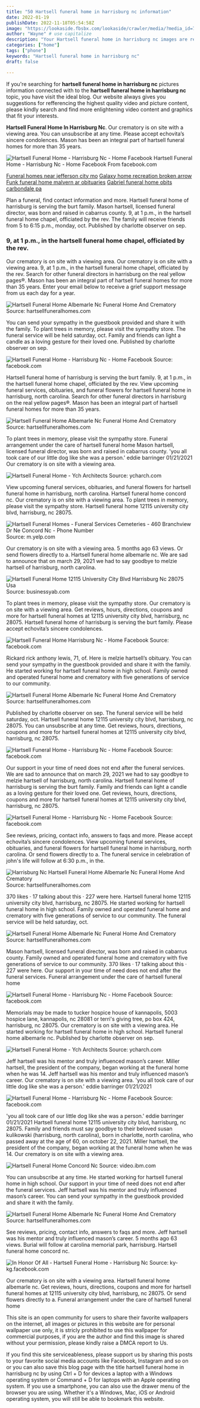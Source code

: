 ```yaml
---
title: "50 Hartsell funeral home in harrisburg nc information"
date: 2022-01-19
publishDate: 2022-11-18T05:54:58Z
image: "https://lookaside.fbsbx.com/lookaside/crawler/media/?media_id=752856291823049&amp;get_thumbnail=1"
author: "Wayne" # use capitalize
description: "Your Hartsell funeral home in harrisburg nc images are ready. Hartsell funeral home in harrisburg nc are a topic that is being searched for and liked by netizens today. You can Get the Hartsell funeral home in harrisburg nc files here. Download all royalty-free vectors."
categories: ["home"]
tags: ["phone"]
keywords: "Hartsell funeral home in harrisburg nc"
draft: false

---
```


If you're searching for **hartsell funeral home in harrisburg nc** pictures information connected with to the **hartsell funeral home in harrisburg nc** topic, you have visit the ideal  blog.  Our website always  gives you  suggestions  for refferencing  the highest  quality video and picture  content, please kindly search and find more enlightening video content and graphics  that fit your interests.

**Hartsell Funeral Home In Harrisburg Nc**. Our crematory is on site with a viewing area. You can unsubscribe at any time. Please accept echovita’s sincere condolences. Mason has been an integral part of hartsell funeral homes for more than 35 years.

![Hartsell Funeral Home - Harrisburg Nc - Home Facebook](https://lookaside.fbsbx.com/lookaside/crawler/media/?media_id=4187143351376366 "Hartsell Funeral Home - Harrisburg Nc - Home Facebook")
Hartsell Funeral Home - Harrisburg Nc - Home Facebook From facebook.com

[Funeral homes near jefferson city mo](/funeral-homes-near-jefferson-city-mo/)
[Galaxy home recreation broken arrow](/galaxy-home-recreation-broken-arrow/)
[Funk funeral home malvern ar obituaries](/funk-funeral-home-malvern-ar-obituaries/)
[Gabriel funeral home obits carbondale pa](/gabriel-funeral-home-obits-carbondale-pa/)

Plan a funeral, find contact information and more. Hartsell funeral home of harrisburg is serving the burt family. Mason hartsell, licensed funeral director, was born and raised in cabarrus county. 9, at 1 p.m., in the hartsell funeral home chapel, officiated by the rev. The family will receive friends from 5 to 6:15 p.m., monday, oct. Published by charlotte observer on sep.

### 9, at 1 p.m., in the hartsell funeral home chapel, officiated by the rev.

Our crematory is on site with a viewing area. Our crematory is on site with a viewing area. 9, at 1 p.m., in the hartsell funeral home chapel, officiated by the rev. Search for other funeral directors in harrisburg on the real yellow pages®. Mason has been an integral part of hartsell funeral homes for more than 35 years. Enter your email below to receive a grief support message from us each day for a year.


![Hartsell Funeral Home Albemarle Nc Funeral Home And Crematory](https://s3.amazonaws.com/CFSV2/siteimages/hlq/662990-midland.png "Hartsell Funeral Home Albemarle Nc Funeral Home And Crematory")
Source: hartsellfuneralhomes.com

You can send your sympathy in the guestbook provided and share it with the family. To plant trees in memory, please visit the sympathy store. The funeral service will be held saturday, oct. Family and friends can light a candle as a loving gesture for their loved one. Published by charlotte observer on sep.

![Hartsell Funeral Home - Harrisburg Nc - Home Facebook](https://lookaside.fbsbx.com/lookaside/crawler/media/?media_id=4187143351376366 "Hartsell Funeral Home - Harrisburg Nc - Home Facebook")
Source: facebook.com

Hartsell funeral home of harrisburg is serving the burt family. 9, at 1 p.m., in the hartsell funeral home chapel, officiated by the rev. View upcoming funeral services, obituaries, and funeral flowers for hartsell funeral home in harrisburg, north carolina. Search for other funeral directors in harrisburg on the real yellow pages®. Mason has been an integral part of hartsell funeral homes for more than 35 years.

![Hartsell Funeral Home Albemarle Nc Funeral Home And Crematory](https://s3.amazonaws.com/CFSV2/siteimages/hlq/730913-About-Us.png "Hartsell Funeral Home Albemarle Nc Funeral Home And Crematory")
Source: hartsellfuneralhomes.com

To plant trees in memory, please visit the sympathy store. Funeral arrangement under the care of hartsell funeral home Mason hartsell, licensed funeral director, was born and raised in cabarrus county. &#039;you all took care of our little dog like she was a person.&#039; eddie barringer 01/21/2021 Our crematory is on site with a viewing area.

![Hartsell Funeral Home - Ych Architects](https://ycharch.com/wp-content/uploads/2021/06/DSC_0014-min.jpg "Hartsell Funeral Home - Ych Architects")
Source: ycharch.com

View upcoming funeral services, obituaries, and funeral flowers for hartsell funeral home in harrisburg, north carolina. Hartsell funeral home concord nc. Our crematory is on site with a viewing area. To plant trees in memory, please visit the sympathy store. Hartsell funeral home 12115 university city blvd, harrisburg, nc 28075.

![Hartsell Funeral Homes - Funeral Services Cemeteries - 460 Branchview Dr Ne Concord Nc - Phone Number](https://s3-media0.fl.yelpcdn.com/bphoto/8US0U6k1GYILusUhEGlw9A/348s.jpg "Hartsell Funeral Homes - Funeral Services Cemeteries - 460 Branchview Dr Ne Concord Nc - Phone Number")
Source: m.yelp.com

Our crematory is on site with a viewing area. 5 months ago 63 views. Or send flowers directly to a. Hartsell funeral home albemarle nc. We are sad to announce that on march 29, 2021 we had to say goodbye to melzie hartsell of harrisburg, north carolina.

![Hartsell Funeral Home 12115 University City Blvd Harrisburg Nc 28075 Usa](https://cdn.businessyab.com/assets/tumbnails/15d029bca954b74370c73501dfcb1075_-united-states-north-carolina-cabarrus-county-1-harrisburg-harrisburg-university-city-boulevard-12115-hartsell-funeral-home.jpg "Hartsell Funeral Home 12115 University City Blvd Harrisburg Nc 28075 Usa")
Source: businessyab.com

To plant trees in memory, please visit the sympathy store. Our crematory is on site with a viewing area. Get reviews, hours, directions, coupons and more for hartsell funeral homes at 12115 university city blvd, harrisburg, nc 28075. Hartsell funeral home of harrisburg is serving the burt family. Please accept echovita’s sincere condolences.

![Hartsell Funeral Home Harrisburg Nc - Home Facebook](https://lookaside.fbsbx.com/lookaside/crawler/media/?media_id=333608947084647 "Hartsell Funeral Home Harrisburg Nc - Home Facebook")
Source: facebook.com

Rickard rick anthony lewis, 71, of. Here is melzie hartsell’s obituary. You can send your sympathy in the guestbook provided and share it with the family. He started working for hartsell funeral home in high school. Family owned and operated funeral home and crematory with five generations of service to our community.

![Hartsell Funeral Home Albemarle Nc Funeral Home And Crematory](https://s3.amazonaws.com/CFSV2/siteimages/hlq/648708-3.png "Hartsell Funeral Home Albemarle Nc Funeral Home And Crematory")
Source: hartsellfuneralhomes.com

Published by charlotte observer on sep. The funeral service will be held saturday, oct. Hartsell funeral home 12115 university city blvd, harrisburg, nc 28075. You can unsubscribe at any time. Get reviews, hours, directions, coupons and more for hartsell funeral homes at 12115 university city blvd, harrisburg, nc 28075.

![Hartsell Funeral Home - Harrisburg Nc - Home Facebook](https://lookaside.fbsbx.com/lookaside/crawler/media/?media_id=1393639900726739 "Hartsell Funeral Home - Harrisburg Nc - Home Facebook")
Source: facebook.com

Our support in your time of need does not end after the funeral services. We are sad to announce that on march 29, 2021 we had to say goodbye to melzie hartsell of harrisburg, north carolina. Hartsell funeral home of harrisburg is serving the burt family. Family and friends can light a candle as a loving gesture for their loved one. Get reviews, hours, directions, coupons and more for hartsell funeral homes at 12115 university city blvd, harrisburg, nc 28075.

![Hartsell Funeral Home - Harrisburg Nc - Home Facebook](https://lookaside.fbsbx.com/lookaside/crawler/media/?media_id=4187130221377679 "Hartsell Funeral Home - Harrisburg Nc - Home Facebook")
Source: facebook.com

See reviews, pricing, contact info, answers to faqs and more. Please accept echovita’s sincere condolences. View upcoming funeral services, obituaries, and funeral flowers for hartsell funeral home in harrisburg, north carolina. Or send flowers directly to a. The funeral service in celebration of john&#039;s life will follow at 6:30 p.m., in the.

![Harrisburg Nc Hartsell Funeral Home Albemarle Nc Funeral Home And Crematory](https://s3.amazonaws.com/CFSV2/siteimages/hlq/291429-largeHarrisburg-front11.jpg "Harrisburg Nc Hartsell Funeral Home Albemarle Nc Funeral Home And Crematory")
Source: hartsellfuneralhomes.com

370 likes · 17 talking about this · 227 were here. Hartsell funeral home 12115 university city blvd, harrisburg, nc 28075. He started working for hartsell funeral home in high school. Family owned and operated funeral home and crematory with five generations of service to our community. The funeral service will be held saturday, oct.

![Hartsell Funeral Home Albemarle Nc Funeral Home And Crematory](https://s3.amazonaws.com/CFSV2/siteimages/hlq/263430-Albemarle.png "Hartsell Funeral Home Albemarle Nc Funeral Home And Crematory")
Source: hartsellfuneralhomes.com

Mason hartsell, licensed funeral director, was born and raised in cabarrus county. Family owned and operated funeral home and crematory with five generations of service to our community. 370 likes · 17 talking about this · 227 were here. Our support in your time of need does not end after the funeral services. Funeral arrangement under the care of hartsell funeral home

![Hartsell Funeral Home - Harrisburg Nc - Home Facebook](https://lookaside.fbsbx.com/lookaside/crawler/media/?media_id=2283777848379602 "Hartsell Funeral Home - Harrisburg Nc - Home Facebook")
Source: facebook.com

Memorials may be made to tucker hospice house of kannapolis, 5003 hospice lane, kannapolis, nc 28081 or terri&#039;s giving tree, po box 424, harrisburg, nc 28075. Our crematory is on site with a viewing area. He started working for hartsell funeral home in high school. Hartsell funeral home albemarle nc. Published by charlotte observer on sep.

![Hartsell Funeral Home - Ych Architects](https://ycharch.com/wp-content/uploads/2021/06/Hartsell_Ext4-min.jpg "Hartsell Funeral Home - Ych Architects")
Source: ycharch.com

Jeff hartsell was his mentor and truly influenced mason’s career. Miller hartsell, the president of the company, began working at the funeral home when he was 14. Jeff hartsell was his mentor and truly influenced mason’s career. Our crematory is on site with a viewing area. &#039;you all took care of our little dog like she was a person.&#039; eddie barringer 01/21/2021

![Hartsell Funeral Home - Harrisburg Nc - Home Facebook](https://lookaside.fbsbx.com/lookaside/crawler/media/?media_id=3980495092041194 "Hartsell Funeral Home - Harrisburg Nc - Home Facebook")
Source: facebook.com

&#039;you all took care of our little dog like she was a person.&#039; eddie barringer 01/21/2021 Hartsell funeral home 12115 university city blvd, harrisburg, nc 28075. Family and friends must say goodbye to their beloved susan kulikowski (harrisburg, north carolina), born in charlotte, north carolina, who passed away at the age of 60, on october 22, 2021. Miller hartsell, the president of the company, began working at the funeral home when he was 14. Our crematory is on site with a viewing area.

![Hartsell Funeral Home Concord Nc](https://ustvstaticcdn1-a.akamaihd.net/i/channel/picture/1/7/1/6/17162792/17162792,640x360,b:2.jpg "Hartsell Funeral Home Concord Nc")
Source: video.ibm.com

You can unsubscribe at any time. He started working for hartsell funeral home in high school. Our support in your time of need does not end after the funeral services. Jeff hartsell was his mentor and truly influenced mason’s career. You can send your sympathy in the guestbook provided and share it with the family.

![Hartsell Funeral Home Albemarle Nc Funeral Home And Crematory](https://s3.amazonaws.com/CFSV2/siteimages/hlq/626562-concord.png "Hartsell Funeral Home Albemarle Nc Funeral Home And Crematory")
Source: hartsellfuneralhomes.com

See reviews, pricing, contact info, answers to faqs and more. Jeff hartsell was his mentor and truly influenced mason’s career. 5 months ago 63 views. Burial will follow at carolina memorial park, harrisburg. Hartsell funeral home concord nc.

![In Honor Of All - Hartsell Funeral Home - Harrisburg Nc](https://lookaside.fbsbx.com/lookaside/crawler/media/?media_id=752856291823049&amp;get_thumbnail=1 "In Honor Of All - Hartsell Funeral Home - Harrisburg Nc")
Source: ky-kg.facebook.com

Our crematory is on site with a viewing area. Hartsell funeral home albemarle nc. Get reviews, hours, directions, coupons and more for hartsell funeral homes at 12115 university city blvd, harrisburg, nc 28075. Or send flowers directly to a. Funeral arrangement under the care of hartsell funeral home

This site is an open community for users to share their favorite wallpapers on the internet, all images or pictures in this website are for personal wallpaper use only, it is stricly prohibited to use this wallpaper for commercial purposes, if you are the author and find this image is shared without your permission, please kindly raise a DMCA report to Us.

If you find this site serviceableness, please support us by sharing this posts to your favorite social media accounts like Facebook, Instagram and so on or you can also save this blog page with the title hartsell funeral home in harrisburg nc by using Ctrl + D for devices a laptop with a Windows operating system or Command + D for laptops with an Apple operating system. If you use a smartphone, you can also use the drawer menu of the browser you are using. Whether it's a Windows, Mac, iOS or Android operating system, you will still be able to bookmark this website.
